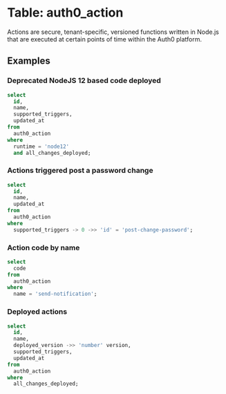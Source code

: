 # Table: auth0_action

Actions are secure, tenant-specific, versioned functions written in Node.js that are executed at certain points of time within the Auth0 platform.

## Examples

### Deprecated NodeJS 12 based code deployed

```sql
select
  id,
  name,
  supported_triggers,
  updated_at
from
  auth0_action
where
  runtime = 'node12'
  and all_changes_deployed;
```

### Actions triggered post a password change

```sql
select
  id,
  name,
  updated_at
from
  auth0_action
where
  supported_triggers -> 0 ->> 'id' = 'post-change-password';
```

### Action code by name

```sql
select
  code
from
  auth0_action
where
  name = 'send-notification';
```

### Deployed actions

```sql
select
  id,
  name,
  deployed_version ->> 'number' version,
  supported_triggers,
  updated_at
from
  auth0_action
where
  all_changes_deployed;
```
